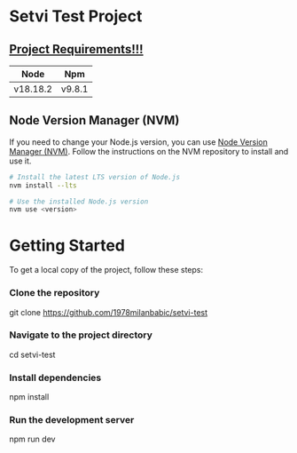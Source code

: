 # Setvi Test Project

## <ins>Project Requirements!!!</ins>

| Node     | Npm    |
| -------- | ------ |
| v18.18.2 | v9.8.1 |

## Node Version Manager (NVM)

If you need to change your Node.js version, you can use [Node Version Manager (NVM)](https://github.com/nvm-sh/nvm). Follow the instructions on the NVM repository to install and use it.

```bash
# Install the latest LTS version of Node.js
nvm install --lts

# Use the installed Node.js version
nvm use <version>
```

# Getting Started

To get a local copy of the project, follow these steps:

### Clone the repository

git clone https://github.com/1978milanbabic/setvi-test

### Navigate to the project directory

cd setvi-test

### Install dependencies

npm install

### Run the development server

npm run dev
